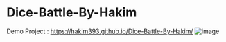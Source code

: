 # Dice-Battle-By-Hakim
Demo Project : https://hakim393.github.io/Dice-Battle-By-Hakim/
![image](https://github.com/Hakim393/Dice-Battle-By-Hakim/assets/117341852/70bb2526-fb41-48a5-a508-99f17e2ed292)
